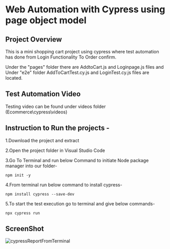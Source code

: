 # Web Automation with Cypress using page object model

## Project Overview

This is a mini shopping cart project using cypress where test automation has done from Login Functionality To Order confirm.

Under the "pages" folder there are AddtoCart.js and Loginpage.js files and Under "e2e" folder AddToCartTest.cy.js and LoginTest.cy.js files are located.

## Test Automation Video

Testing video can be found under videos folder (Ecommerce\cypress\videos)

## Instruction to Run the projects -

1.Download the project and extract

2.Open the project folder in Visual Studio Code 

3.Go To Terminal and run below Command to initiate Node package manager into our folder-

	npm init -y

4.From terminal run below command to install cypress-

	npm install cypress --save-dev

5.To start the test execution go to terminal and give below commands-

    npx cypress run

## ScreenShot

![cypressReportFromTerminal](https://github.com/user-attachments/assets/f5fbbdb2-ed34-4ff3-b946-05cf6e1ca42b)
